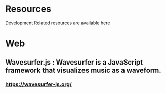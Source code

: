 # Resources
Development Related resources are available here


# Web
## Wavesurfer.js : Wavesurfer is a JavaScript framework that visualizes music as a waveform.
### https://wavesurfer-js.org/

